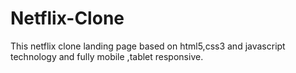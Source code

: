 # Netflix-Clone
This netflix clone landing page based on html5,css3 and javascript technology and fully mobile ,tablet responsive.

